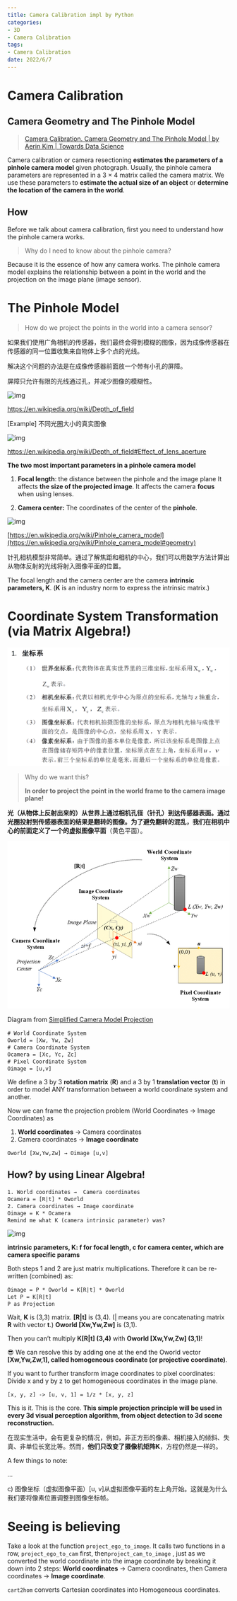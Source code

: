 ```yaml
---
title: Camera Calibration impl by Python
categories:
- 3D
- Camera Calibration
tags:
- Camera Calibration
date: 2022/6/7
---
```




# Camera Calibration

## Camera Geometry and The Pinhole Model

> [Camera Calibration. Camera Geometry and The Pinhole Model | by Aerin Kim | Towards Data Science](https://towardsdatascience.com/camera-calibration-fda5beb373c3)

Camera calibration or camera resectioning **estimates the parameters of a pinhole camera model** given photograph. Usually, the pinhole camera parameters are represented in a 3 × 4 matrix called the camera matrix. We use these parameters to **estimate the actual size of an object** or **determine the location of the camera in the world**.

## How

Before we talk about camera calibration, first you need to understand how the pinhole camera works.

> Why do I need to know about the pinhole camera?

Because it is the essence of how any camera works. The pinhole camera model explains the relationship between a point in the world and the projection on the image plane (image sensor).

# The Pinhole Model

> How do we project the points in the world into a camera sensor?

如果我们使用广角相机的传感器，我们最终会得到模糊的图像，因为成像传感器在传感器的同一位置收集来自物体上多个点的光线。

解决这个问题的办法是在成像传感器前面放一个带有小孔的屏障。

屏障只允许有限的光线通过孔，并减少图像的模糊性。

![img](https://miro.medium.com/max/875/1*z0V2rtG2WkLwKgPqu-QCpQ.jpeg)

https://en.wikipedia.org/wiki/Depth_of_field

[Example] 不同光圈大小的真实图像

![img](https://miro.medium.com/max/875/1*ARDk0TScH0nSnbU-diaWsA.png)

https://en.wikipedia.org/wiki/Depth_of_field#Effect_of_lens_aperture

**The two most important parameters in a pinhole camera model**

1. **Focal length**: the distance between the pinhole and the image plane
    It affects **the size of the projected image**. It affects the camera **focus** when using lenses.

2. **Camera center:** The coordinates of the center of the **pinhole**.

![img](https://miro.medium.com/max/875/1*x2C8ksonO1JzBPqHfGzopQ.jpeg)

[https://en.wikipedia.org/wiki/Pinhole_camera_model](https://en.wikipedia.org/wiki/Pinhole_camera_model#geometry)

针孔相机模型非常简单。通过了解焦距和相机的中心，我们可以用数学方法计算出从物体反射的光线将射入图像平面的位置。

The focal length and the camera center are the camera **intrinsic parameters, K**. (**K** is an industry norm to express the intrinsic matrix.)

# Coordinate System Transformation (via Matrix Algebra!)

![image-20220607185834978](images/Camera%20Calibration/image-20220607185834978.png)

> Why do we want this?
>
> **In order to project the point in the world frame to the camera image plane!**

**光（从物体上反射出来的）**从世界上通过相机孔径（针孔）到达传感器表面。通过光圈投射到传感器表面的结果是翻转的图像。为了避免翻转的混乱，我们在相机中心的前面定义了一个的**虚拟图像平面**（黄色平面）。

![img](images/Camera%20Calibration/0fXQlnjpSwslSWVFC.png)

Diagram from [Simplified Camera Model Projection](https://www.researchgate.net/figure/Pinhole-Camera-Model-ideal-projection-of-a-3D-object-on-a-2D-image_fig1_326518096)

```
# World Coordinate System 
Oworld = [Xw, Yw, Zw]
# Camera Coordinate System
Ocamera = [Xc, Yc, Zc]
# Pixel Coordinate System
Oimage = [u,v]
```

We define a 3 by 3 **rotation matrix** (**R**) and a 3 by 1 **translation vector** (**t**) in order to model ANY transformation between a world coordinate system and another.

Now we can frame the projection problem (World Coordinates → Image Coordinates) as

1. **World coordinates** → Camera coordinates
2. Camera coordinates → **Image coordinate**

```
Oworld [Xw,Yw,Zw] → Oimage [u,v]
```

## How? by using Linear Algebra!

```
1. World coordinates →  Camera coordinates
Ocamera = [R|t] * Oworld
2. Camera coordinates → Image coordinate
Oimage = K * Ocamera 
Remind me what K (camera intrinsic parameter) was?
```

![img](https://miro.medium.com/max/205/1*COt2h9WgoWzpv035yPaUCA.png)

**intrinsic parameters, K: f for focal length, c for camera center, which are camera specific params**

Both steps 1 and 2 are just matrix multiplications. Therefore it can be re-written (combined) as:

```
Oimage = P * Oworld = K[R|t] * Oworld
Let P = K[R|t]
P as Projection
```

Wait, **K** is (3,3) matrix. **[R|t]** is (3,4). (| means you are concatenating matrix **R** with vector **t**.) **Oworld [Xw,Yw,Zw]** is (3,1).

Then you can’t multiply **K[R|t] (3,4)** with **Oworld [Xw,Yw,Zw] (3,1)**!

😎 We can resolve this by adding one at the end the Oworld vector **[Xw,Yw,Zw,1], called homogeneous coordinate (or projective coordinate)**.

If you want to further transform image coordinates to pixel coordinates: Divide x and y by z to get homogeneous coordinates in the image plane.

```
[x, y, z] -> [u, v, 1] = 1/z * [x, y, z]
```

This is it. This is the core. **This simple projection principle will be used in every 3d visual perception algorithm, from object detection to 3d scene reconstruction.**

在现实生活中，会有更复杂的情况，例如，非正方形的像素、相机接入的倾斜、失真、非单位长宽比等。然而，**他们只改变了摄像机矩阵K**，方程仍然是一样的。

A few things to note:

...

c) 图像坐标（虚拟图像平面）[u, v]从虚拟图像平面的左上角开始。这就是为什么我们要将像素位置调整到图像坐标帧。

# Seeing is believing

Take a look at the function `project_ego_to_image`. It calls two functions in a row, `project_ego_to_cam` first, then`project_cam_to_image` , just as we converted the world coordinate into the image coordinate by breaking it down into 2 steps: **World coordinates** → Camera coordinates, then Camera coordinates → **Image coordinate**.

`cart2hom` converts Cartesian coordinates into Homogeneous coordinates.

<script src="https://gist.github.com/aerinkim/d00e07b8aee06a8d83cba4a6c022527f.js"></script>
